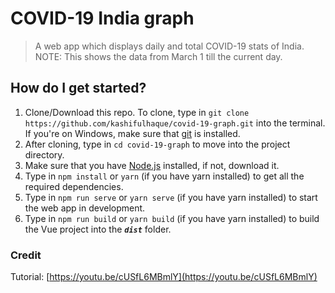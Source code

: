 # COVID-19 India graph

> A web app which displays daily and total COVID-19 stats of India.
> NOTE: This shows the data from March 1 till the current day.

## How do I get started?

1. Clone/Download this repo. To clone, type in `git clone https://github.com/kashifulhaque/covid-19-graph.git` into the terminal. If you're on Windows, make sure that [git](https://git-scm.com) is installed.
2. After cloning, type in `cd covid-19-graph` to move into the project directory.
3. Make sure that you have [Node.js](https://nodejs.org/en/download) installed, if not, download it.
4. Type in `npm install` or `yarn` (if you have yarn installed) to get all the required dependencies.
5. Type in `npm run serve` or `yarn serve` (if you have yarn installed) to start the web app in development.
6. Type in `npm run build` or `yarn build` (if you have yarn installed) to build the Vue project into the **_`dist`_** folder.

### Credit

Tutorial: [https://youtu.be/cUSfL6MBmlY](https://youtu.be/cUSfL6MBmlY)
